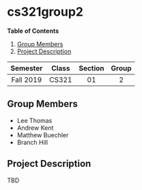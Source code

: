 # cs321group2

**Table of Contents**
1. [Group Members](#group-members)
2. [Project Description](#project-description)

|  Semester |  Class   | Section | Group |
|:---------:|:--------:|:-------:|:-----:|
| Fall 2019 |   CS321  |   01    |   2   |

## Group Members 
* Lee Thomas 
* Andrew Kent
* Matthew Buechler
* Branch Hill

## Project Description
TBD
